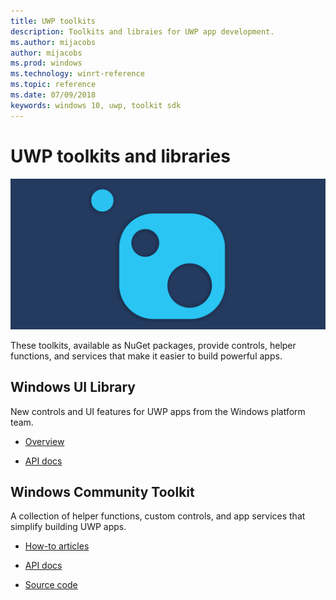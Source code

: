 ```yaml
---
title: UWP toolkits
description: Toolkits and libraies for UWP app development. 
ms.author: mijacobs
author: mijacobs
ms.prod: windows
ms.technology: winrt-reference
ms.topic: reference
ms.date: 07/09/2018
keywords: windows 10, uwp, toolkit sdk
---
```


# UWP toolkits and libraries

![](images/toolkits-banner.png)

These toolkits, available as NuGet packages, provide controls, helper functions, and services that make it easier to build powerful apps. 

## Windows UI Library 
New controls and UI features for UWP apps from the Windows platform team.

* [Overview](winui/index.md)

* [API docs](https://docs.microsoft.com/uwp/api/overview/winui/)  


## Windows Community Toolkit 
A collection of helper functions, custom controls, and app services that simplify building UWP apps. 

* [How-to articles](https://docs.microsoft.com/windows/uwpcommunitytoolkit/)

* [API docs](https://docs.microsoft.com/en-us/dotnet/api/?view=uwp-toolkit-dotnet)  

* [Source code](http://aka.ms/uwptoolkit)

<!-- 
* **Windows Community Toolkit**<br/>*NuGet package, Microsoft* 

    A collection of helper functions, custom controls, and app services that simplifies and demonstrates common developer tasks building UWP apps for Windows 10.

    [How-to articles](https://docs.microsoft.com/windows/uwpcommunitytoolkit/)

    [API docs](https://docs.microsoft.com/en-us/dotnet/api/?view=uwp-toolkit-dotnet)   

    [Source code](http://aka.ms/uwptoolkit)

* **Windows UI library**<br/>*NuGet package, Microsoft*

    High-quality controls and special effects for UWP apps from the Windows platform team. -->